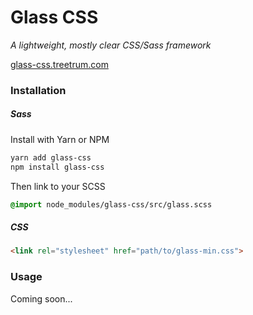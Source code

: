 # Glass CSS

*A lightweight, mostly clear CSS/Sass framework*

[glass-css.treetrum.com](http://glass-css.treetrum.com)

### Installation

##### Sass

Install with Yarn or NPM

```bash
yarn add glass-css
npm install glass-css
```

Then link to your SCSS

```scss
@import node_modules/glass-css/src/glass.scss
```

##### CSS

```html
<link rel="stylesheet" href="path/to/glass-min.css">
```

### Usage

Coming soon...